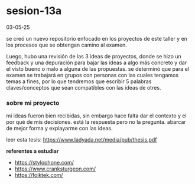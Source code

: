 # sesion-13a
03-05-25

se creó un nuevo repositorio enfocado en los proyectos de este taller y en los procesos que se obtengan camino al examen.

Luego, hubo una revisión de las 3 ideas de proyectos, donde se hizo un feedback y una depuración para bajar las ideas a algo más concreto y dar el visto bueno o malo a alguna de las propuestas. se determinó que para el examen se trabajará en grupos con personas con las cuales tengamos temas a fines, por lo que tendremos que escribir 5 palabras claves/conceptos que sean compatibles con las ideas de otres.

### sobre mi proyecto
mi ideas fueron bien recibidas, sin embargo hace falta dar el contexto y el por qué de mis decisiones. está la respuesta pero no la pregunta. abarcar de mejor forma y explayarme con las ideas.

leer esta tesis: https://www.ladyada.net/media/pub/thesis.pdf

**referentes a estudiar**

- https://stylophone.com/
- https://www.cranksturgeon.com/
- https://folktek.com/

